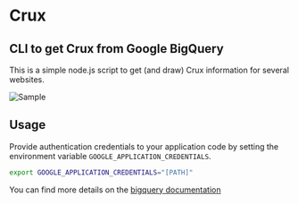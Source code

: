 # Crux

## CLI to get Crux from Google BigQuery

This is a simple node.js script to get (and draw) Crux information for several websites.

![Sample](https://i.imgur.com/Ab69jvy.png)


## Usage
Provide authentication credentials to your application code by setting the environment variable `GOOGLE_APPLICATION_CREDENTIALS`.

```bash
export GOOGLE_APPLICATION_CREDENTIALS="[PATH]"
```

You can find more details on the [bigquery documentation](https://cloud.google.com/bigquery/docs/reference/libraries#client-libraries-usage-nodejs)


